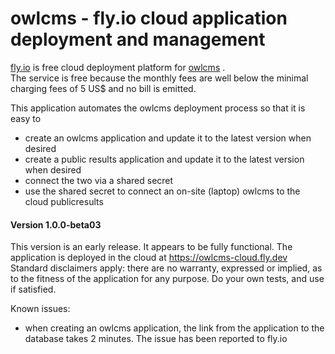 # owlcms - fly.io cloud application deployment and management

[fly.io](https://fly.io) is free cloud deployment platform for [owlcms](https://github.com/jflamy/owlcms4) .  
The service is free because the monthly fees are well below the minimal charging fees of 5 US$ and no bill is emitted.

This application automates the owlcms deployment process so that it is easy to

- create an owlcms application and update it to the latest version when desired
- create a public results application and update it to the latest version when desired
- connect the two via a shared secret
- use the shared secret to connect an on-site (laptop) owlcms to the cloud publicresults



#### **Version 1.0.0-beta03**

This version is an early release. It appears to be fully functional. The application is deployed in the cloud at https://owlcms-cloud.fly.dev  Standard disclaimers apply: there are no warranty, expressed or implied, as to the fitness of the application for any purpose.  Do your own tests, and use if satisfied.

Known issues:

- when creating an owlcms application, the link from the application to the database takes 2 minutes. The issue has been reported to fly.io
